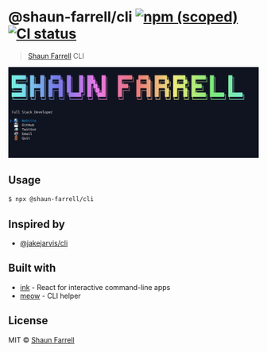 # @shaun-farrell/cli [![npm (scoped)](https://img.shields.io/npm/v/@shaun-farrell/cli?color=ff69b4&logo=npm)](https://www.npmjs.com/package/@shaun-farrell/cli) [![CI status](https://github.com/shaun-farrell/cli/workflows/CI/badge.svg)](https://github.com/shaun-farrell/cli/actions)

> [Shaun Farrell](https://www.jsclouddev.com/) CLI

<p align="center"><img src="https://raw.githubusercontent.com/shaun-farrell/cli/main/screenshot.png" width="700"></p>

## Usage

```sh
$ npx @shaun-farrell/cli
```

## Inspired by

- [@jakejarvis/cli](https://github.com/jakejarvis/cli)

## Built with

- [ink](https://github.com/vadimdemedes/ink) - React for interactive command-line apps
- [meow](https://github.com/sindresorhus/meow) - CLI helper

## License

MIT © [Shaun Farrell](https://www.jsclouddev.com)
